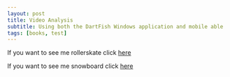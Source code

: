 ```yaml
---
layout: post
title: Video Analysis
subtitle: Using both the DartFish Windows application and mobile able
tags: [books, test]
---
```


If you want to see me rollerskate click [here](rollerskating.md)

If you want to see me snowboard click [here](snowboarding.md) 
